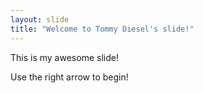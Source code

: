 ```yaml
---
layout: slide
title: "Welcome to Tommy Diesel's slide!"
---
```

This is my awesome slide!

Use the right arrow to begin!
